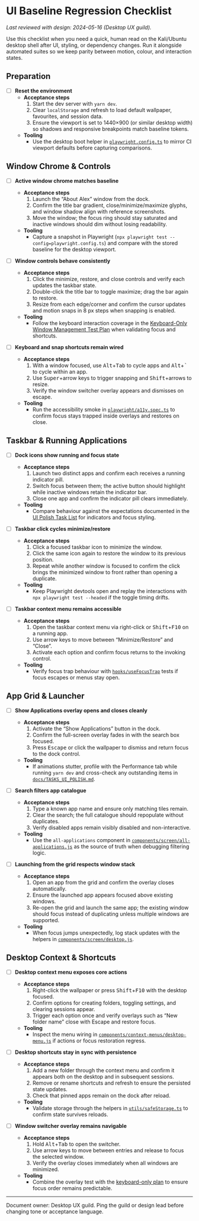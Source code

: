 # UI Baseline Regression Checklist

_Last reviewed with design: 2024-05-16 (Desktop UX guild)._ 

Use this checklist when you need a quick, human read on the Kali/Ubuntu desktop shell after UI, styling, or dependency changes. Run it alongside automated suites so we keep parity between motion, colour, and interaction states.

## Preparation

- [ ] **Reset the environment**
  - **Acceptance steps**
    1. Start the dev server with `yarn dev`.
    2. Clear `localStorage` and refresh to load default wallpaper, favourites, and session data.
    3. Ensure the viewport is set to 1440×900 (or similar desktop width) so shadows and responsive breakpoints match baseline tokens.
  - **Tooling**
    - Use the desktop boot helper in [`playwright.config.ts`](../../playwright.config.ts) to mirror CI viewport defaults before capturing comparisons.

## Window Chrome & Controls

- [ ] **Active window chrome matches baseline**
  - **Acceptance steps**
    1. Launch the “About Alex” window from the dock.
    2. Confirm the title bar gradient, close/minimize/maximize glyphs, and window shadow align with reference screenshots.
    3. Move the window; the focus ring should stay saturated and inactive windows should dim without losing readability.
  - **Tooling**
    - Capture a snapshot in Playwright (`npx playwright test --config=playwright.config.ts`) and compare with the stored baseline for the desktop viewport.

- [ ] **Window controls behave consistently**
  - **Acceptance steps**
    1. Click the minimize, restore, and close controls and verify each updates the taskbar state.
    2. Double-click the title bar to toggle maximize; drag the bar again to restore.
    3. Resize from each edge/corner and confirm the cursor updates and motion snaps in 8 px steps when snapping is enabled.
  - **Tooling**
    - Follow the keyboard interaction coverage in the [Keyboard-Only Window Management Test Plan](../keyboard-only-test-plan.md) when validating focus and shortcuts.

- [ ] **Keyboard and snap shortcuts remain wired**
  - **Acceptance steps**
    1. With a window focused, use <kbd>Alt</kbd>+<kbd>Tab</kbd> to cycle apps and <kbd>Alt</kbd>+<kbd>`</kbd> to cycle within an app.
    2. Use <kbd>Super</kbd>+arrow keys to trigger snapping and <kbd>Shift</kbd>+arrows to resize.
    3. Verify the window switcher overlay appears and dismisses on escape.
  - **Tooling**
    - Run the accessibility smoke in [`playwright/a11y.spec.ts`](../../playwright/a11y.spec.ts) to confirm focus stays trapped inside overlays and restores on close.

## Taskbar & Running Applications

- [ ] **Dock icons show running and focus state**
  - **Acceptance steps**
    1. Launch two distinct apps and confirm each receives a running indicator pill.
    2. Switch focus between them; the active button should highlight while inactive windows retain the indicator bar.
    3. Close one app and confirm the indicator pill clears immediately.
  - **Tooling**
    - Compare behaviour against the expectations documented in the [UI Polish Task List](../TASKS_UI_POLISH.md#A-windowing--desktop-interactions) for indicators and focus styling.

- [ ] **Taskbar click cycles minimize/restore**
  - **Acceptance steps**
    1. Click a focused taskbar icon to minimize the window.
    2. Click the same icon again to restore the window to its previous position.
    3. Repeat while another window is focused to confirm the click brings the minimized window to front rather than opening a duplicate.
  - **Tooling**
    - Keep Playwright devtools open and replay the interactions with `npx playwright test --headed` if the toggle timing drifts.

- [ ] **Taskbar context menu remains accessible**
  - **Acceptance steps**
    1. Open the taskbar context menu via right-click or <kbd>Shift</kbd>+<kbd>F10</kbd> on a running app.
    2. Use arrow keys to move between “Minimize/Restore” and “Close”.
    3. Activate each option and confirm focus returns to the invoking control.
  - **Tooling**
    - Verify focus trap behaviour with [`hooks/useFocusTrap`](../../hooks/useFocusTrap.ts) tests if focus escapes or menus stay open.

## App Grid & Launcher

- [ ] **Show Applications overlay opens and closes cleanly**
  - **Acceptance steps**
    1. Activate the “Show Applications” button in the dock.
    2. Confirm the full-screen overlay fades in with the search box focused.
    3. Press <kbd>Escape</kbd> or click the wallpaper to dismiss and return focus to the dock control.
  - **Tooling**
    - If animations stutter, profile with the Performance tab while running `yarn dev` and cross-check any outstanding items in [`docs/TASKS_UI_POLISH.md`](../TASKS_UI_POLISH.md).

- [ ] **Search filters app catalogue**
  - **Acceptance steps**
    1. Type a known app name and ensure only matching tiles remain.
    2. Clear the search; the full catalogue should repopulate without duplicates.
    3. Verify disabled apps remain visibly disabled and non-interactive.
  - **Tooling**
    - Use the `all-applications` component in [`components/screen/all-applications.js`](../../components/screen/all-applications.js) as the source of truth when debugging filtering logic.

- [ ] **Launching from the grid respects window stack**
  - **Acceptance steps**
    1. Open an app from the grid and confirm the overlay closes automatically.
    2. Ensure the launched app appears focused above existing windows.
    3. Re-open the grid and launch the same app; the existing window should focus instead of duplicating unless multiple windows are supported.
  - **Tooling**
    - When focus jumps unexpectedly, log stack updates with the helpers in [`components/screen/desktop.js`](../../components/screen/desktop.js).

## Desktop Context & Shortcuts

- [ ] **Desktop context menu exposes core actions**
  - **Acceptance steps**
    1. Right-click the wallpaper or press <kbd>Shift</kbd>+<kbd>F10</kbd> with the desktop focused.
    2. Confirm options for creating folders, toggling settings, and clearing sessions appear.
    3. Trigger each option once and verify overlays such as “New folder name” close with Escape and restore focus.
  - **Tooling**
    - Inspect the menu wiring in [`components/context-menus/desktop-menu.js`](../../components/context-menus/desktop-menu.js) if actions or focus restoration regress.

- [ ] **Desktop shortcuts stay in sync with persistence**
  - **Acceptance steps**
    1. Add a new folder through the context menu and confirm it appears both on the desktop and in subsequent sessions.
    2. Remove or rename shortcuts and refresh to ensure the persisted state updates.
    3. Check that pinned apps remain on the dock after reload.
  - **Tooling**
    - Validate storage through the helpers in [`utils/safeStorage.ts`](../../utils/safeStorage.ts) to confirm state survives reloads.

- [ ] **Window switcher overlay remains navigable**
  - **Acceptance steps**
    1. Hold <kbd>Alt</kbd>+<kbd>Tab</kbd> to open the switcher.
    2. Use arrow keys to move between entries and release to focus the selected window.
    3. Verify the overlay closes immediately when all windows are minimized.
  - **Tooling**
    - Combine the overlay test with the [keyboard-only plan](../keyboard-only-test-plan.md) to ensure focus order remains predictable.

---

Document owner: Desktop UX guild. Ping the guild or design lead before changing tone or acceptance language.
